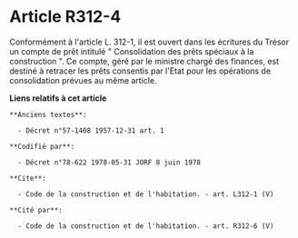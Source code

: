 # Article R312-4

Conformément à l'article L. 312-1, il est ouvert dans les écritures du Trésor un compte de prêt intitulé " Consolidation des
prêts spéciaux à la construction ". Ce compte, géré par le ministre chargé des finances, est destiné à retracer les prêts
consentis par l'Etat pour les opérations de consolidation prévues au même article.

**Liens relatifs à cet article**

	**Anciens textes**:

	  - Décret n°57-1408 1957-12-31 art. 1

	**Codifié par**:

	  - Décret n°78-622 1978-05-31 JORF 8 juin 1978

	**Cite**:

	  - Code de la construction et de l'habitation. - art. L312-1 (V)

	**Cité par**:

	  - Code de la construction et de l'habitation. - art. R312-6 (V)
